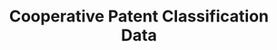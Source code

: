 ---
layout: default
bigquery: https://console.cloud.google.com/bigquery?p=patents-public-data&d=cpc&page=dataset
citation: '“Cooperative Patent Classification” by the EPO and USPTO, for public use. '
contributors: EPO, USPTO
cost: None
description: Cooperative Patent Classification Data contains the scheme and definitions
  of the Cooperative Patent Classification system for classifying patent documents.
  The CPC is the result of a partnership between the EPO and the USPTO in their joint
  effort to develop a common, internationally compatible classification system for
  technical documents, in particular patent publications, which will be used by both
  offices in the patent granting process
documentation: https://www.cooperativepatentclassification.org/cpcSchemeAndDefinitions
last_edit: Mon, 04 Apr 2022 19:07:06 GMT
location: https://www.cooperativepatentclassification.org/index
maintained_by: USPTO, EPO
schema_fields: '[''children'', ''ipc_concordant'', ''notAllocatable'', ''informativeReferences'',
  ''titleFull'', ''not_allocatable'', ''symbol'', ''glossary'', ''definition'', ''title_part'',
  ''title_full'', ''residualReferences'', ''sizeCache'', ''synonyms'', ''parents'',
  ''ipcConcordant'', ''limitingReferences'', ''additional_only'', ''residual_references'',
  ''limiting_references'', ''informative_references'', ''dateRevised'', ''breakdownCode'',
  ''level'', ''status'', ''breakdown_code'', ''application_references'', ''childGroups'',
  ''titlePart'', ''child_groups'', ''applicationReferences'', ''date_revised'']'
shortname: cooperative_patent_classification
tags:
- patents
- science
title: Cooperative Patent Classification Data
uuid: 984374a7-16e9-4b35-9445-458daceb01bf
---